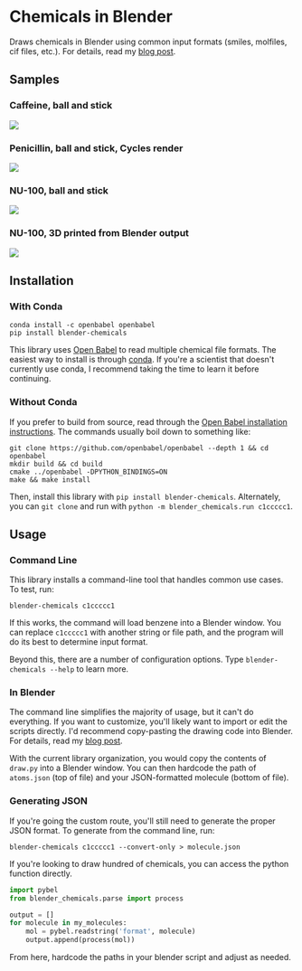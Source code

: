 Chemicals in Blender
====================

Draws chemicals in Blender using common input formats (smiles, molfiles, cif files,
etc.). For details, read my [blog post](https://patrickfuller.github.io/molecules-from-smiles-molfiles-in-blender/).

Samples
-------

### Caffeine, ball and stick

![](http://patrickfuller.github.io/img/caffeine_step_five_960.png)

### Penicillin, ball and stick, Cycles render

![](http://patrickfuller.github.io/img/penicillin_in_marble_960.png)

### NU-100, ball and stick

![](http://patrickfuller.github.io/img/nu_100_blender_960.png)

### NU-100, 3D printed from Blender output

![](http://patrickfuller.github.io/img/nu_100_3d_print.png)

Installation
------------

### With Conda

```
conda install -c openbabel openbabel
pip install blender-chemicals
```

This library uses [Open Babel](http://openbabel.org/wiki/Main_Page) to read
multiple chemical file formats. The easiest way to install is through [conda](https://conda.io/docs/).
If you're a scientist that doesn't currently use conda, I recommend
taking the time to learn it before continuing.

### Without Conda

If you prefer to build from source, read through the [Open Babel installation instructions](http://openbabel.org/docs/dev/Installation/install.html).
The commands usually boil down to something like:

```
git clone https://github.com/openbabel/openbabel --depth 1 && cd openbabel
mkdir build && cd build
cmake ../openbabel -DPYTHON_BINDINGS=ON
make && make install
```

Then, install this library with `pip install blender-chemicals`. Alternately,
you can `git clone` and run with `python -m blender_chemicals.run c1ccccc1`.

Usage
-----

### Command Line

This library installs a command-line tool that handles common use cases. To test, run:

```
blender-chemicals c1ccccc1
```

If this works, the command will load benzene into a Blender window.
You can replace `c1ccccc1` with another string or file path, and the program will
do its best to determine input format.

Beyond this, there are a number of configuration options. Type
`blender-chemicals --help` to learn more.

### In Blender

The command line simplifies the majority of usage, but it can't do everything. If you
want to customize, you'll likely want to import or edit the scripts directly.
I'd recommend copy-pasting the drawing code into Blender. For details, read my
[blog post](https://patrickfuller.github.io/molecules-from-smiles-molfiles-in-blender/).

With the current library organization, you would copy the contents of `draw.py`
into a Blender window. You can then hardcode the path of `atoms.json` (top of file)
and your JSON-formatted molecule (bottom of file).

### Generating JSON

If you're going the custom route, you'll still need to generate the proper JSON
format. To generate from the command line, run:

```
blender-chemicals c1ccccc1 --convert-only > molecule.json
```

If you're looking to draw hundred of chemicals, you can access the python function
directly.

```python
import pybel
from blender_chemicals.parse import process

output = []
for molecule in my_molecules:
    mol = pybel.readstring('format', molecule)
    output.append(process(mol))
```

From here, hardcode the paths in your blender script and adjust as needed.

